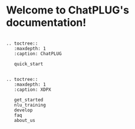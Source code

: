 Welcome to ChatPLUG's documentation!
====================================


```{eval-rst}

.. toctree::
   :maxdepth: 1
   :caption: ChatPLUG

   quick_start


.. toctree::
   :maxdepth: 1
   :caption: XDPX

   get_started
   nlu_training
   develop
   faq
   about_us

```